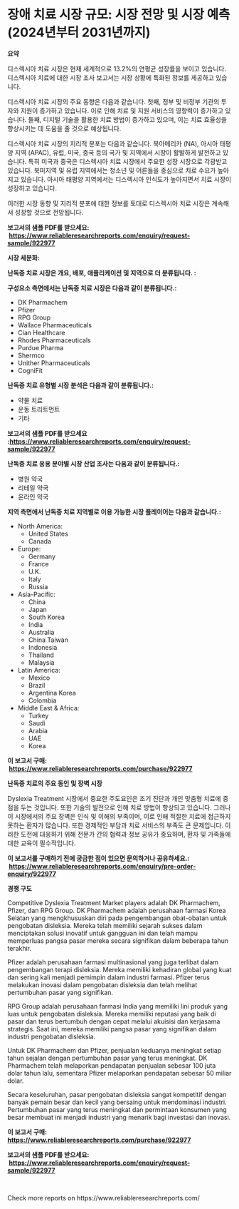 <p><h1>장애 치료 시장 규모: 시장 전망 및 시장 예측 (2024년부터 2031년까지)</h1></p><p><strong>요약</strong></p>
<p><p>디스렉시아 치료 시장은 현재 세계적으로 13.2%의 연평균 성장률을 보이고 있습니다. 디스렉시아 치료에 대한 시장 조사 보고서는 시장 상황에 특화된 정보를 제공하고 있습니다.</p><p>디스렉시아 치료 시장의 주요 동향은 다음과 같습니다. 첫째, 정부 및 비정부 기관의 투자와 지원이 증가하고 있습니다. 이로 인해 치료 및 지원 서비스의 영향력이 증가하고 있습니다. 둘째, 디지털 기술을 활용한 치료 방법이 증가하고 있으며, 이는 치료 효율성을 향상시키는 데 도움을 줄 것으로 예상됩니다.</p><p>디스렉시아 치료 시장의 지리적 분포는 다음과 같습니다. 북아메리카 (NA), 아시아 태평양 지역 (APAC), 유럽, 미국, 중국 등의 국가 및 지역에서 시장이 활발하게 발전하고 있습니다. 특히 미국과 중국은 디스렉시아 치료 시장에서 주요한 성장 시장으로 각광받고 있습니다. 북미지역 및 유럽 지역에서는 청소년 및 어른들을 중심으로 치료 수요가 높아지고 있습니다. 아시아 태평양 지역에서는 디스렉시아 인식도가 높아지면서 치료 시장이 성장하고 있습니다.</p><p>이러한 시장 동향 및 지리적 분포에 대한 정보를 토대로 디스렉시아 치료 시장은 계속해서 성장할 것으로 전망됩니다.</p></p>
<p><strong>보고서의 샘플 PDF를 받으세요: &nbsp;<a href="https://www.reliableresearchreports.com/enquiry/request-sample/922977">https://www.reliableresearchreports.com/enquiry/request-sample/922977</a></strong></p>
<p><strong>시장 세분화:</strong></p>
<p><strong> 난독증 치료 시장은 개요, 배포, 애플리케이션 및 지역으로 더 분류됩니다. :</strong></p>
<p><strong>구성요소 측면에서는 난독증 치료 시장은 다음과 같이 분류됩니다.:</strong></p>
<p><ul><li>DK Pharmachem</li><li>Pfizer</li><li>RPG Group</li><li>Wallace Pharmaceuticals</li><li>Cian Healthcare</li><li>Rhodes Pharmaceuticals</li><li>Purdue Pharma</li><li>Shermco</li><li>Unither Pharmaceuticals</li><li>CogniFit</li></ul></p>
<p><strong> 난독증 치료 유형별 시장 분석은 다음과 같이 분류됩니다.:</strong></p>
<p><ul><li>약물 치료</li><li>운동 트리트먼트</li><li>기타</li></ul></p>
<p><strong>보고서의 샘플 PDF를 받으세요 :<a href="https://www.reliableresearchreports.com/enquiry/request-sample/922977">https://www.reliableresearchreports.com/enquiry/request-sample/922977</a></strong></p>
<p><strong> 난독증 치료 응용 분야별 시장 산업 조사는 다음과 같이 분류됩니다.:</strong></p>
<p><ul><li>병원 약국</li><li>리테일 약국</li><li>온라인 약국</li></ul></p>
<p><strong>지역 측면에서 난독증 치료 지역별로 이용 가능한 시장 플레이어는 다음과 같습니다.:</strong></p>
<p><ul>
    <li>
        North America:
        <ul>
            <li>United States</li>
            <li>Canada</li>
        </ul>
    </li>
    <li>
        Europe:
        <ul>
            <li>Germany</li>
            <li>France</li>
            <li>U.K.</li>
            <li>Italy</li>
            <li>Russia</li>
        </ul>
    </li>
    <li>
        Asia-Pacific:
        <ul>
            <li>China</li>
            <li>Japan</li>
            <li>South Korea</li>
            <li>India</li>
            <li>Australia</li>
            <li>China Taiwan</li>
            <li>Indonesia</li>
            <li>Thailand</li>
            <li>Malaysia</li>
        </ul>
    </li>
    <li>
        Latin America:
        <ul>
            <li>Mexico</li>
            <li>Brazil</li>
            <li>Argentina Korea</li>
            <li>Colombia</li>
        </ul>
    </li>
    <li>
        Middle East & Africa:
        <ul>
            <li>Turkey</li>
            <li>Saudi</li>
            <li>Arabia</li>
            <li>UAE</li>
            <li>Korea</li>
        </ul>
    </li>
    </ul></p>
<p><strong>이 보고서 구매: &nbsp;<a href="https://www.reliableresearchreports.com/purchase/922977">https://www.reliableresearchreports.com/purchase/922977</a></strong></p>
<p><strong>난독증 치료의 주요 동인 및 장벽 시장</strong></p>
<p><p>Dyslexia Treatment 시장에서 중요한 주도요인은 조기 진단과 개인 맞춤형 치료에 중점을 두는 것입니다. 또한 기술의 발전으로 인해 치료 방법이 향상되고 있습니다. 그러나 이 시장에서의 주요 장벽은 인식 및 이해의 부족이며, 이로 인해 적절한 치료에 접근하지 못하는 환자가 많습니다. 또한 경제적인 부담과 치료 서비스의 부족도 큰 문제입니다. 이러한 도전에 대응하기 위해 전문가 간의 협력과 정보 공유가 중요하며, 환자 및 가족들에 대한 교육이 필수적입니다.</p></p>
<p><strong>이 보고서를 구매하기 전에 궁금한 점이 있으면 문의하거나 공유하세요.: &nbsp;<a href="https://www.reliableresearchreports.com/enquiry/pre-order-enquiry/922977">https://www.reliableresearchreports.com/enquiry/pre-order-enquiry/922977</a></strong></p>
<p><strong>경쟁 구도</strong></p>
<p><p>Competitive Dyslexia Treatment Market players adalah DK Pharmachem, Pfizer, dan RPG Group. DK Pharmachem adalah perusahaan farmasi Korea Selatan yang mengkhususkan diri pada pengembangan obat-obatan untuk pengobatan disleksia. Mereka telah memiliki sejarah sukses dalam menciptakan solusi inovatif untuk gangguan ini dan telah mampu memperluas pangsa pasar mereka secara signifikan dalam beberapa tahun terakhir.</p><p>Pfizer adalah perusahaan farmasi multinasional yang juga terlibat dalam pengembangan terapi disleksia. Mereka memiliki kehadiran global yang kuat dan sering kali menjadi pemimpin dalam industri farmasi. Pfizer terus melakukan inovasi dalam pengobatan disleksia dan telah melihat pertumbuhan pasar yang signifikan.</p><p>RPG Group adalah perusahaan farmasi India yang memiliki lini produk yang luas untuk pengobatan disleksia. Mereka memiliki reputasi yang baik di pasar dan terus bertumbuh dengan cepat melalui akuisisi dan kerjasama strategis. Saat ini, mereka memiliki pangsa pasar yang signifikan dalam industri pengobatan disleksia.</p><p>Untuk DK Pharmachem dan Pfizer, penjualan keduanya meningkat setiap tahun sejalan dengan pertumbuhan pasar yang terus meningkat. DK Pharmachem telah melaporkan pendapatan penjualan sebesar 100 juta dolar tahun lalu, sementara Pfizer melaporkan pendapatan sebesar 50 miliar dolar.</p><p>Secara keseluruhan, pasar pengobatan disleksia sangat kompetitif dengan banyak pemain besar dan kecil yang bersaing untuk mendominasi industri. Pertumbuhan pasar yang terus meningkat dan permintaan konsumen yang besar membuat ini menjadi industri yang menarik bagi investasi dan inovasi.</p></p>
<p><strong>이 보고서 구매: &nbsp; <a href="https://www.reliableresearchreports.com/purchase/922977">https://www.reliableresearchreports.com/purchase/922977</a></strong></p>
<p><strong>보고서의 샘플 PDF를 받으세요: &nbsp;<a href="https://www.reliableresearchreports.com/enquiry/request-sample/922977">https://www.reliableresearchreports.com/enquiry/request-sample/922977</a></strong><strong></strong></p>
<p>&nbsp;</p>
<p>Check more reports on https://www.reliableresearchreports.com/</p>